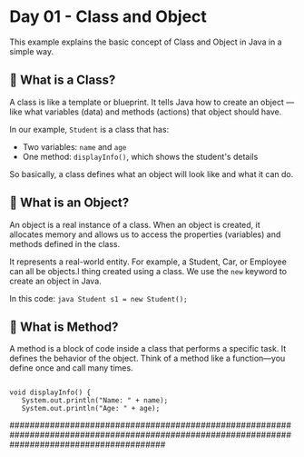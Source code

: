 # Day 01 - Class and Object

This example explains the basic concept of Class and Object in Java in a simple way.

## 🔹 What is a Class?

A class is like a template or blueprint. It tells Java how to create an object — like what variables (data) and methods (actions) that object should have.

In our example, `Student` is a class that has:
- Two variables: `name` and `age`
- One method: `displayInfo()`, which shows the student's details

So basically, a class defines what an object will look like and what it can do.

## 🔸 What is an Object?

An object is a real instance of a class. When an object is created, it allocates memory and allows us to access the properties (variables) and methods defined in the class.

It represents a real-world entity. For example, a Student, Car, or Employee can all be objects.l thing created using a class. We use the `new` keyword to create an object in Java.

In this code:
``java
Student s1 = new Student();``

## 🔹 What is Method?

A method is a block of code inside a class that performs a specific task.
It defines the behavior of the object.
Think of a method like a function—you define once and call many times.
 ```Example:

void displayInfo() {
    System.out.println("Name: " + name);
    System.out.println("Age: " + age);
```
###############################################################################################################################################



